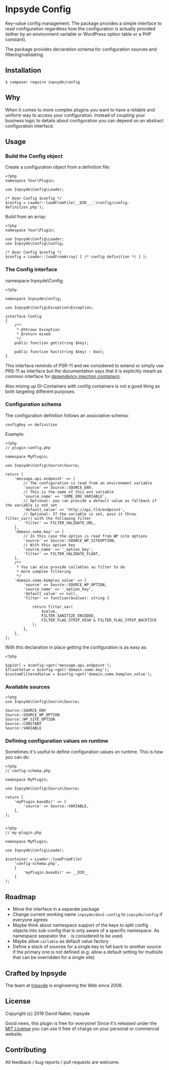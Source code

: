 # Inpsyde Config

Key-value config management. The package provides a simple interface to read configuration regardless how the configuration is actually provided (either by an environment variable or WordPress option table or a PHP constant).

The package provides declaration schema for configuration sources and filtering/validating.

## Installation

```
$ composer require inpsyde/config
```

## Why

When it comes to more complex plugins you want to have a reliable and uniform way to access your configuration. Instead of coupling your business logic to details about configuration you can depend on an abstract configuration interface.

## Usage

### Build the Config object

Create a configuration object from a definition file:

    <?php
    namespace Your\Plugin;
    
    use Inpsyde\Config\Loader;
    
    /* @var Config $config */
    $config = Loader::loadFromFile(__DIR__.'/config/config-definition.php');

Build from an array:

    <?php
    namespace Your\Plugin;
    
    use Inpsyde\Config\Loader;
    use Inpsyde\Config\Config;
    
    /* @var Config $config */
    $config = Loader::loadFromArray( [ /* config definition */ ] );

### The Config interface


namespace Inpsyde\Config;

    <?php
    
    namespace Inpsyde\Config;
    
    use Inpsyde\Config\Exception\Exception;
    
    interface Config
    {
        /**
         * @throws Exception
         * @return mixed
         */
        public function get(string $key);
    
        public function has(string $key) : bool;
    }

This interface reminds of PSR-11 and we considered to extend or simply use PRS-11 as interface but the documentation says that it is explicitly meant as common interface for [_dependency injection containers_](https://www.php-fig.org/psr/psr-11/).

Also mixing up DI-Containers with config containers is not a good thing as both targeting different purposes.


### Configuration schema

The configuration definition follows an associative schema:

    configKey => definition

Example:

    <?php
    // plugin-config.php
    
    namespace MyPlugin;
    
    use Inpsyde\Config\Source\Source;
    
    return [
        'message.api.endpoint' => [
            // The configuration is read from an environment variable
            'source' => Source::SOURCE_ENV,
            // This is the name of this env variable
            'source_name' => 'SOME_ENV_VARIABLE',
            // Optional: you can provide a default value as fallback if the variable is not set
            'default_value' => 'http://api.tld/endpoint',
            // Optional: If the variable is set, pass it throu filter_var() with the following filter
            'filter' => FILTER_VALIDATE_URL,
        ],
        'domain.some.key' => [
            // In this case the option is read from WP site options
            'source' => Source::SOURCE_WP_SITEOPTION,
            // With this option key
            'source_name' => '_option_key',
            'filter' => FILTER_VALIDATE_FLOAT,
        ],
        /**
         * You can also provide callables as filter to do
         * more complex filtering
         */
        'domain.some.komplex_value' => [
            'source' => Source::SOURCE_WP_OPTION,
            'source_name' => '_option_key',
            'default_value' => null,
            'filter' => function($value): string {
    
                return filter_var(
                    $value,
                    FILTER_SANITIZE_ENCODED,
                    FILTER_FLAG_STRIP_HIGH & FILTER_FLAG_STRIP_BACKTICK
                );
            },
        ],
    ];


With this declaration in place getting the configuration is as easy as:

    <?php
    
    $apiUrl = $config->get('message.api.endpoint');
    $floatValue = $config->get('domain.some.key');
    $customFilteredValue = $config->get('domain.some.komplex_value');


### Available sources

    <?php
    use Inpsyde\Config\Source\Source;
    
    Source::SOURCE_ENV
    Source::SOURCE_WP_OPTION
    Source::WP_SITE_OPTION
    Source::CONSTANT
    Source::VARIABLE

### Defining configuration values on runtime

Sometimes it's useful to define configuration values on runtime. This is how you can do:

    <?php
    // config-schema.php
    
    namespace MyPlugin;
    
    use Inpsyde\Config\Source\Source;
    
    return [
        'myPlugin.baseDir' => [
            'source' => Source::VARIABLE,
        ],
    ];


    <?php
    // my-plugin.php
    
    namespace MyPlugin;
    
    use Inpsyde\Config\Loader;
    
    $container = Loader::loadFromFile(
        'config-schema.php',
        [
            'myPlugin.baseDir' => __DIR__
        ]
    );

## Roadmap

 * Move the interface in a separate package  
 * Change current working name `inpsyde/dev1-config` to `inpsyde/config` if everyone agrees
 * Maybe think about namespace support of the keys to split config objects into sub-config that is only aware of a specific namespace. As namespace separator the `.` is considered to be used.
 * Maybe allow `callable` as default value factory
 * Define a stack of sources for a single key to fall back to another source if the primary one is not defined (e.g. allow a default setting for multisite that can be overridden for a single site)

## Crafted by Inpsyde

The team at [Inpsyde](https://inpsyde.com) is engineering the Web since 2006.

## License

Copyright (c) 2018 David Naber, Inpsyde

Good news, this plugin is free for everyone! Since it's released under the [MIT License](LICENSE) you can use it free of charge on your personal or commercial website.

## Contributing

All feedback / bug reports / pull requests are welcome.
